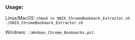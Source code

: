 ### Usage: 
  Linux/MacOS: `chmod +x UNIX_ChromeBookmark_Extractor.sh`
               `./UNIX_ChromeBookmark_Extractor.sh` 




  Windows: `.\Wndows_Chrome_Bookmarks.ps1`  
